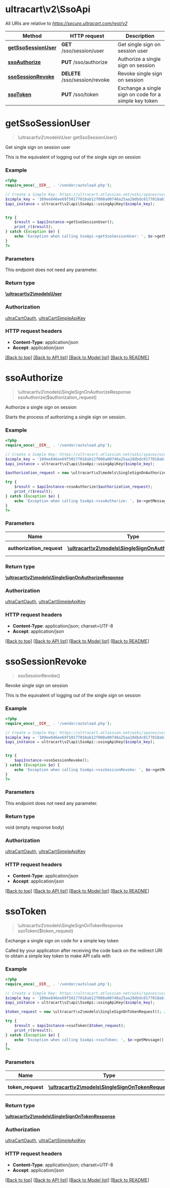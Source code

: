 # ultracart\v2\SsoApi

All URIs are relative to *https://secure.ultracart.com/rest/v2*

Method | HTTP request | Description
------------- | ------------- | -------------
[**getSsoSessionUser**](SsoApi.md#getSsoSessionUser) | **GET** /sso/session/user | Get single sign on session user
[**ssoAuthorize**](SsoApi.md#ssoAuthorize) | **PUT** /sso/authorize | Authorize a single sign on session
[**ssoSessionRevoke**](SsoApi.md#ssoSessionRevoke) | **DELETE** /sso/session/revoke | Revoke single sign on session
[**ssoToken**](SsoApi.md#ssoToken) | **PUT** /sso/token | Exchange a single sign on code for a simple key token


# **getSsoSessionUser**
> \ultracart\v2\models\User getSsoSessionUser()

Get single sign on session user

This is the equivalent of logging out of the single sign on session

### Example
```php
<?php
require_once(__DIR__ . '/vendor/autoload.php');

// Create a Simple Key: https://ultracart.atlassian.net/wiki/spaces/ucdoc/pages/38688545/API+Simple+Key
$simple_key = '109ee846ee69f50177018ab12f008a00748a25aa28dbdc0177018ab12f008a00';
$api_instance = ultracart\v2\api\SsoApi::usingApiKey($simple_key);


try {
    $result = $apiInstance->getSsoSessionUser();
    print_r($result);
} catch (Exception $e) {
    echo 'Exception when calling SsoApi->getSsoSessionUser: ', $e->getMessage(), PHP_EOL;
}
?>
```

### Parameters
This endpoint does not need any parameter.

### Return type

[**\ultracart\v2\models\User**](../Model/User.md)

### Authorization

[ultraCartOauth](../../README.md#ultraCartOauth), [ultraCartSimpleApiKey](../../README.md#ultraCartSimpleApiKey)

### HTTP request headers

 - **Content-Type**: application/json
 - **Accept**: application/json

[[Back to top]](#) [[Back to API list]](../../README.md#documentation-for-api-endpoints) [[Back to Model list]](../../README.md#documentation-for-models) [[Back to README]](../../README.md)

# **ssoAuthorize**
> \ultracart\v2\models\SingleSignOnAuthorizeResponse ssoAuthorize($authorization_request)

Authorize a single sign on session

Starts the process of authorizing a single sign on session.

### Example
```php
<?php
require_once(__DIR__ . '/vendor/autoload.php');

// Create a Simple Key: https://ultracart.atlassian.net/wiki/spaces/ucdoc/pages/38688545/API+Simple+Key
$simple_key = '109ee846ee69f50177018ab12f008a00748a25aa28dbdc0177018ab12f008a00';
$api_instance = ultracart\v2\api\SsoApi::usingApiKey($simple_key);

$authorization_request = new \ultracart\v2\models\SingleSignOnAuthorizeRequest(); // \ultracart\v2\models\SingleSignOnAuthorizeRequest | Authorization request

try {
    $result = $apiInstance->ssoAuthorize($authorization_request);
    print_r($result);
} catch (Exception $e) {
    echo 'Exception when calling SsoApi->ssoAuthorize: ', $e->getMessage(), PHP_EOL;
}
?>
```

### Parameters

Name | Type | Description  | Notes
------------- | ------------- | ------------- | -------------
 **authorization_request** | [**\ultracart\v2\models\SingleSignOnAuthorizeRequest**](../Model/SingleSignOnAuthorizeRequest.md)| Authorization request |

### Return type

[**\ultracart\v2\models\SingleSignOnAuthorizeResponse**](../Model/SingleSignOnAuthorizeResponse.md)

### Authorization

[ultraCartOauth](../../README.md#ultraCartOauth), [ultraCartSimpleApiKey](../../README.md#ultraCartSimpleApiKey)

### HTTP request headers

 - **Content-Type**: application/json; charset=UTF-8
 - **Accept**: application/json

[[Back to top]](#) [[Back to API list]](../../README.md#documentation-for-api-endpoints) [[Back to Model list]](../../README.md#documentation-for-models) [[Back to README]](../../README.md)

# **ssoSessionRevoke**
> ssoSessionRevoke()

Revoke single sign on session

This is the equivalent of logging out of the single sign on session

### Example
```php
<?php
require_once(__DIR__ . '/vendor/autoload.php');

// Create a Simple Key: https://ultracart.atlassian.net/wiki/spaces/ucdoc/pages/38688545/API+Simple+Key
$simple_key = '109ee846ee69f50177018ab12f008a00748a25aa28dbdc0177018ab12f008a00';
$api_instance = ultracart\v2\api\SsoApi::usingApiKey($simple_key);


try {
    $apiInstance->ssoSessionRevoke();
} catch (Exception $e) {
    echo 'Exception when calling SsoApi->ssoSessionRevoke: ', $e->getMessage(), PHP_EOL;
}
?>
```

### Parameters
This endpoint does not need any parameter.

### Return type

void (empty response body)

### Authorization

[ultraCartOauth](../../README.md#ultraCartOauth), [ultraCartSimpleApiKey](../../README.md#ultraCartSimpleApiKey)

### HTTP request headers

 - **Content-Type**: application/json
 - **Accept**: application/json

[[Back to top]](#) [[Back to API list]](../../README.md#documentation-for-api-endpoints) [[Back to Model list]](../../README.md#documentation-for-models) [[Back to README]](../../README.md)

# **ssoToken**
> \ultracart\v2\models\SingleSignOnTokenResponse ssoToken($token_request)

Exchange a single sign on code for a simple key token

Called by your application after receiving the code back on the redirect URI to obtain a simple key token to make API calls with

### Example
```php
<?php
require_once(__DIR__ . '/vendor/autoload.php');

// Create a Simple Key: https://ultracart.atlassian.net/wiki/spaces/ucdoc/pages/38688545/API+Simple+Key
$simple_key = '109ee846ee69f50177018ab12f008a00748a25aa28dbdc0177018ab12f008a00';
$api_instance = ultracart\v2\api\SsoApi::usingApiKey($simple_key);

$token_request = new \ultracart\v2\models\SingleSignOnTokenRequest(); // \ultracart\v2\models\SingleSignOnTokenRequest | Token request

try {
    $result = $apiInstance->ssoToken($token_request);
    print_r($result);
} catch (Exception $e) {
    echo 'Exception when calling SsoApi->ssoToken: ', $e->getMessage(), PHP_EOL;
}
?>
```

### Parameters

Name | Type | Description  | Notes
------------- | ------------- | ------------- | -------------
 **token_request** | [**\ultracart\v2\models\SingleSignOnTokenRequest**](../Model/SingleSignOnTokenRequest.md)| Token request |

### Return type

[**\ultracart\v2\models\SingleSignOnTokenResponse**](../Model/SingleSignOnTokenResponse.md)

### Authorization

[ultraCartOauth](../../README.md#ultraCartOauth), [ultraCartSimpleApiKey](../../README.md#ultraCartSimpleApiKey)

### HTTP request headers

 - **Content-Type**: application/json; charset=UTF-8
 - **Accept**: application/json

[[Back to top]](#) [[Back to API list]](../../README.md#documentation-for-api-endpoints) [[Back to Model list]](../../README.md#documentation-for-models) [[Back to README]](../../README.md)

